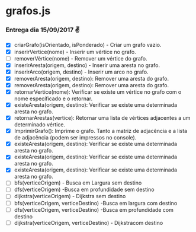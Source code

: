 # grafos.js 

### Entrega dia 15/09/2017 :v:

- [x] criarGrafo(isOrientado, isPonderado) - Criar um grafo vazio.
- [x] inserirVertice(nome) - Inserir um vértice no grafo.
- [ ] removerVértice(nome) - Remover um vértice do grafo.
- [x] inserirAresta(origem, destino) - Inserir uma aresta no grafo. 
- [x] inserirArco(origem, destino) - Inserir um arco no grafo. 
- [x] removerAresta(origem, destino): Remover uma aresta do grafo.
- [x] removerAresta(origem, destino): Remover uma aresta do grafo.
- [x] retornarVertice(nome): Verificar se existe um vértice no grafo com o nome específicado e o retornar.
- [x] existeAresta(origem, destino): Verificar se existe uma determinada aresta no grafo.
- [x] retornarArestas(vertice): Retornar uma lista de vértices adjacentes a um determinado vértice.
- [x] ImprimirGrafo(): Imprime o grafo. Tanto a matriz de adjacência e a lista de adjacência (podem ser impressos no console).
- [x] existeAresta(origem, destino): Verificar se existe uma determinada aresta no grafo.
- [x] existeAresta(origem, destino): Verificar se existe uma determinada aresta no grafo.
- [x] existeAresta(origem, destino): Verificar se existe uma determinada aresta no grafo.
- [ ] bfs(verticeOrigem) - Busca em Largura sem destino
- [ ] dfs(verticeOrigem) -Busca em profundidade sem destino
- [ ] dijkstra(verticeOrigem) - Dijkstra sem destino
- [ ] bfs(verticeOrigem, verticeDestino) -Busca em largura com destino
- [ ] dfs(verticeOrigem, verticeDestino) -Busca em profundidade com destino
- [ ] dijkstra(verticeOrigem, verticeDestino) - Dijkstracom destino
